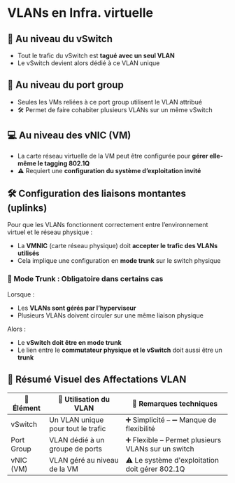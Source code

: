 # VLANs en Infra. virtuelle

## **🧠 Au niveau du vSwitch**

- Tout le trafic du vSwitch est **tagué avec un seul VLAN**
- Le vSwitch devient alors dédié à ce VLAN unique



## **🧃 Au niveau du port group**

- Seules les VMs reliées à ce port group utilisent le VLAN attribué
- 🛠️ Permet de faire cohabiter plusieurs VLANs sur un même vSwitch



## **💻 Au niveau des vNIC (VM)**

- La carte réseau virtuelle de la VM peut être configurée pour **gérer elle-même le tagging 802.1Q**
- ⚠️ Requiert une **configuration du système d’exploitation invité**



## **🛠️ Configuration des liaisons montantes (uplinks)**

Pour que les VLANs fonctionnent correctement entre l’environnement virtuel et le réseau physique :

- La **VMNIC** (carte réseau physique) doit **accepter le trafic des VLANs utilisés**
- Cela implique une configuration en **mode trunk** sur le switch physique

### **🔗 Mode Trunk : Obligatoire dans certains cas**

Lorsque :

- Les **VLANs sont gérés par l’hyperviseur**
- Plusieurs VLANs doivent circuler sur une même liaison physique

Alors :

- Le **vSwitch doit être en mode trunk**
- Le lien entre le **commutateur physique et le vSwitch** doit aussi être un **trunk**



## **🧠 Résumé Visuel des Affectations VLAN**

| **🔧 Élément** | **🎯 Utilisation du VLAN** | **🛑 Remarques techniques** |
|----|----|----|
| vSwitch | Un VLAN unique pour tout le trafic | ➕ Simplicité – ➖ Manque de flexibilité |
| Port Group | VLAN dédié à un groupe de ports | ➕ Flexible – Permet plusieurs VLANs sur un switch |
| vNIC (VM) | VLAN géré au niveau de la VM | ⚠️ Le système d'exploitation doit gérer 802.1Q |

